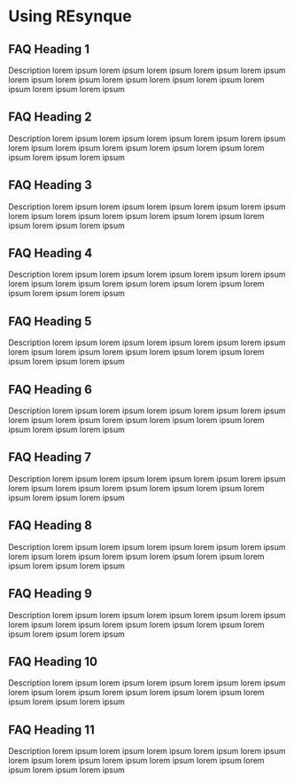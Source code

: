 # Using REsynque

## FAQ Heading 1
Description lorem ipsum lorem ipsum lorem ipsum lorem ipsum lorem ipsum lorem ipsum lorem ipsum lorem ipsum lorem ipsum lorem ipsum lorem ipsum lorem ipsum lorem ipsum

## FAQ Heading 2
Description lorem ipsum lorem ipsum lorem ipsum lorem ipsum lorem ipsum lorem ipsum lorem ipsum lorem ipsum lorem ipsum lorem ipsum lorem ipsum lorem ipsum lorem ipsum

## FAQ Heading 3
Description lorem ipsum lorem ipsum lorem ipsum lorem ipsum lorem ipsum lorem ipsum lorem ipsum lorem ipsum lorem ipsum lorem ipsum lorem ipsum lorem ipsum lorem ipsum

## FAQ Heading 4
Description lorem ipsum lorem ipsum lorem ipsum lorem ipsum lorem ipsum lorem ipsum lorem ipsum lorem ipsum lorem ipsum lorem ipsum lorem ipsum lorem ipsum lorem ipsum

## FAQ Heading 5
Description lorem ipsum lorem ipsum lorem ipsum lorem ipsum lorem ipsum lorem ipsum lorem ipsum lorem ipsum lorem ipsum lorem ipsum lorem ipsum lorem ipsum lorem ipsum

## FAQ Heading 6
Description lorem ipsum lorem ipsum lorem ipsum lorem ipsum lorem ipsum lorem ipsum lorem ipsum lorem ipsum lorem ipsum lorem ipsum lorem ipsum lorem ipsum lorem ipsum

## FAQ Heading 7
Description lorem ipsum lorem ipsum lorem ipsum lorem ipsum lorem ipsum lorem ipsum lorem ipsum lorem ipsum lorem ipsum lorem ipsum lorem ipsum lorem ipsum lorem ipsum

## FAQ Heading 8
Description lorem ipsum lorem ipsum lorem ipsum lorem ipsum lorem ipsum lorem ipsum lorem ipsum lorem ipsum lorem ipsum lorem ipsum lorem ipsum lorem ipsum lorem ipsum

## FAQ Heading 9
Description lorem ipsum lorem ipsum lorem ipsum lorem ipsum lorem ipsum lorem ipsum lorem ipsum lorem ipsum lorem ipsum lorem ipsum lorem ipsum lorem ipsum lorem ipsum

## FAQ Heading 10
Description lorem ipsum lorem ipsum lorem ipsum lorem ipsum lorem ipsum lorem ipsum lorem ipsum lorem ipsum lorem ipsum lorem ipsum lorem ipsum lorem ipsum lorem ipsum

## FAQ Heading 11
Description lorem ipsum lorem ipsum lorem ipsum lorem ipsum lorem ipsum lorem ipsum lorem ipsum lorem ipsum lorem ipsum lorem ipsum lorem ipsum lorem ipsum lorem ipsum
